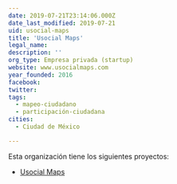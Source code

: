 ```yaml
---
date: 2019-07-21T23:14:06.000Z
date_last_modified: 2019-07-21
uid: usocial-maps
title: 'Usocial Maps'
legal_name: 
description: ''
org_type: Empresa privada (startup)
website: www.usocialmaps.com
year_founded: 2016
facebook: 
twitter: 
tags:
  - mapeo-ciudadano
  - participación-ciudadana
cities: 
  - Ciudad de México

---
```


Esta organización tiene los siguientes proyectos:

- [Usocial Maps](/proyectos/usocial-maps)
